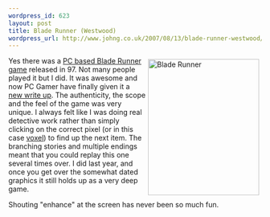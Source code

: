 ```yaml
--- 
wordpress_id: 623
layout: post
title: Blade Runner (Westwood)
wordpress_url: http://www.johng.co.uk/2007/08/13/blade-runner-westwood/
---
```

<a href="http://www.johng.co.uk/wp-content/uploads/2007/08/bladerunner_pc_game_front_cover-wince.jpg" title="Blade Runner"><img src="http://www.johng.co.uk/wp-content/uploads/2007/08/bladerunner_pc_game_front_cover-wince.jpg" title="Blade Runner" ilo-full-src="http://www.johng.co.uk/wp-content/uploads/2007/08/bladerunner_pc_game_front_cover-wince.jpg" alt="Blade Runner" align="right" height="271" hspace="5" vspace="5" width="221" /></a>Yes there was a <a href="http://en.wikipedia.org/wiki/Blade_Runner_%28video_game%29#The_Game_Engine">PC based Blade Runner game</a> released in 97. Not many people played it but I did. It was awesome and now PC Gamer have finally given it a <a href="http://www.computerandvideogames.com/article.php?id=169943">new write up</a>. The authenticity, the scope and the feel of the game was very unique. I always felt like I was doing real detective work rather than simply clicking on the correct pixel (or in this case <a href="http://en.wikipedia.org/wiki/Voxel">voxel</a>) to find up the next item. The branching stories and multiple endings meant that you could replay this one several times over. I did last year, and once you get over the somewhat dated graphics it still holds up as a very deep game.

Shouting "enhance" at the screen has never been so much fun.
